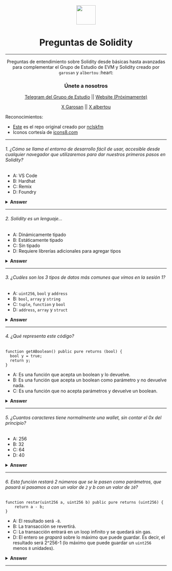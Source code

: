 <div align="center">
  <img height="60" src="https://img.icons8.com/?size=100&id=HOqGCOyHDbd4&format=png&color=000000">
  <h1>Preguntas de Solidity</h1>
</div>

---

<p align="center">
Preguntas de entendimiento sobre Solidity desde básicas hasta avanzadas para complementar el Grupo de Estudio de EVM y Solidity creado por <code>garosan</code> y <code>albertou</code> :heart:</p>

<h3 align="center">Únete a nosotros</h3>

<p align="center">
  <a href="https://t.me/+_fPZloVp8b8yOGIx">Telegram del Grupo de Estudio</a> || <a href="#">Website (Próximamente)</a>
</p>
<p align="center">
  <a href="https://x.com/garosan1">X Garosan</a> || <a href="https://x.com/albertou_eth">X albertou</a>
</p>

Reconocimientos:

- [Este](https://github.com/nclskfm/javascript-quiz) es el repo original creado por [nclskfm](https://github.com/nclskfm)
- Iconos cortesía de [icons8.com](https://icons8.com/)

---

###### 1. ¿Cómo se llama el entorno de desarrollo fácil de usar, accesible desde cualquier navegador que utilizaremos para dar nuestros primeros pasos en Solidity?

- A: VS Code
- B: Hardhat
- C: Remix
- D: Foundry

<details><summary><b>Answer</b></summary>
<p>

#### Answer: C

Remix será el entorno de desarrollo que utilizaremos. Recuerda asegurarte siempre que tu navegador esté en esta dirección: `remix.ethereum.org`

</p>
</details>

---

###### 2. Solidity es un lenguaje...

- A: Dinámicamente tipado
- B: Estáticamente tipado
- C: Sin tipado
- D: Requiere librerías adicionales para agregar tipos

<details><summary><b>Answer</b></summary>
<p>

#### Answer: B

Solidity es un lenguaje de programación estáticamente tipado, lo que significa que los tipos de datos de las variables deben declararse explícitamente y se verifican en tiempo de compilación. Gracias a esto, Solidity puede detectar errores de tipo en tiempo de compilación, lo que ayuda a mejorar la seguridad y la eficiencia de los contratos inteligentes.

</p>
</details>

---

###### 3. ¿Cuáles son los 3 tipos de datos más comunes que vimos en la sesión 1?

- A: `uint256`, `bool` y `address`
- B: `bool`, `array` y `string`
- C: `tuple`, `function` y `bool`
- D: `address`, `array` y `struct`

<details><summary><b>Answer</b></summary>
<p>

#### Answer: A

Los tres tipos más comunes que ya vimos en Solidity son:

- El bool que puede ser true o false.
- El uint256 que representa un número entero positivo.
- El address que representa la dirección de una wallet o un smart contract.

</p>
</details>

---

###### 4. ¿Qué representa este código?

```solidity
function getABoolean() public pure returns (bool) {
  bool y = true;
  return y;
}
```

- A: Es una función que acepta un boolean y lo devuelve.
- B: Es una función que acepta un boolean como parámetro y no devuelve nada.
- C: Es una función que no acepta parámetros y devuelve un boolean.

<details><summary><b>Answer</b></summary>
<p>

#### Answer: C

Podemos por los paréntesis vacíos al lado del nombre de la función que ésta no acepta ningún parámetro.
Luego, al lado de la palabra clave returns entre paréntesis, encontramos el tipo de dato que devuelve esta función (bool).

</p>
</details>

---

###### 5. ¿Cuantos caracteres tiene normalmente una wallet, sin contar el 0x del principio?

- A: 256
- B: 32
- C: 64
- D: 40

<details><summary><b>Answer</b></summary>
<p>

#### Answer: D

40 es la respuesta correcta! Si te sientes con ganas de contar y verificar, esta es una wallet de Vitalik Buterin: `0xd8da6bf26964af9d7eed9e03e53415d37aa96045`. Puedes checar el balance y las últimas transacciones de Vitalik [aquí](https://etherscan.io/address/0xd8da6bf26964af9d7eed9e03e53415d37aa96045) si te sientes con más curiosidad.

</p>
</details>

---

###### 6. Esta función restará 2 números que se le pasen como parámetros, que pasará si pasamos a con un valor de `2` y b con un valor de `10`?

```solidity
function restar(uint256 a, uint256 b) public pure returns (uint256) {
    return a - b;
}
```

- A: El resultado será `-8`.
- B: La transacción se revertirá.
- C: La transacción entrará en un loop infinito y se quedará sin gas.
- D: El entero se _grapará_ sobre lo máximo que puede guardar. Es decir, el resultado será 2^256-1 (lo máximo que puede guardar un `uint256` menos `8` unidades).

<details><summary><b>Answer</b></summary>
<p>

#### Answer: B

En este caso y pasando esos parámetros a esta función, ésta simplemente se revertirá. Inténtalo en Remix!

</p>
</details>

---
